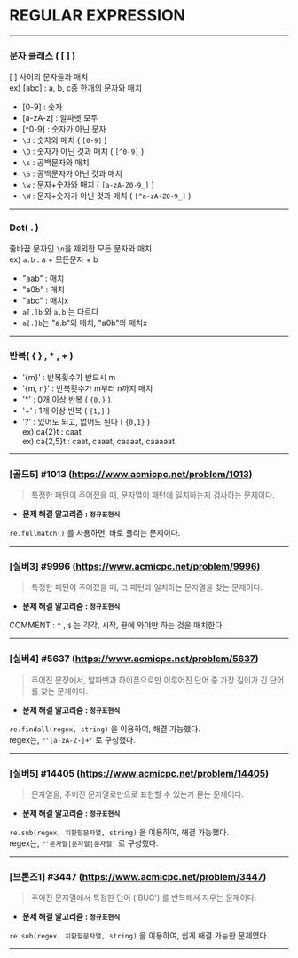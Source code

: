 # REGULAR EXPRESSION

---


### 문자 클래스 ( [ ] )

[ ] 사이의 문자들과 매치   
ex) [abc] : a, b, c중 한개의 문자와 매치   
* [0-9] : 숫자   
* [a-zA-z] : 알파벳 모두   
* [^0-9] : 숫자가 아닌 문자
* `\d` : 숫자와 매치 ( `[0-9]` )   
* `\D` : 숫자가 아닌 것과 매치 ( `[^0-9]` )   
* `\s` : 공백문자와 매치
* `\S` : 공백문자가 아닌 것과 매치
* `\w` : 문자+숫자와 매치 ( `[a-zA-Z0-9_]` )
* `\W` : 문자+숫자가 아닌 것과 매치 ( `[^a-zA-Z0-9_]` )

---

### Dot( . )

줄바꿈 문자인 `\n`을 제외한 모든 문자와 매치   
ex) `a.b` : a + 모든문자 + b 
* "aab" : 매치
* "a0b" : 매치
* "abc" : 매치x
* `a[.]b` 와 `a.b` 는 다르다   
* `a[.]b`는 "a.b"와 매치, "a0b"와 매치x

---

### 반복( { } , * , + )

* '{m}' : 반복횟수가 반드시 m
* '{m, n}' : 반복횟수가 m부터 n까지 매치        
* '*' : 0개 이상 반복 ( `{0,}` )    
* '+' : 1개 이상 반복 ( `{1,}` )    
* '?' : 있어도 되고, 없어도 된다 ( `{0,1}` )    
ex) ca{2}t : caat     
ex) ca{2,5}t : caat, caaat, caaaat, caaaaat

---

### [골드5] #1013 (https://www.acmicpc.net/problem/1013)

> 특정한 패턴이 주어졌을 때, 문자열이 패턴에 일치하는지 검사하는 문제이다.
> 
* **문제 해결 알고리즘 : ```정규표현식```**

`re.fullmatch()` 를 사용하면, 바로 풀리는 문제이다.

---

### [실버3] #9996 (https://www.acmicpc.net/problem/9996)

> 특정한 패턴이 주어졌을 때, 그 패턴과 일치하는 문자열을 찾는 문제이다.

* **문제 해결 알고리즘 : ```정규표현식```**

COMMENT : `^` , `$` 는 각각, 시작, 끝에 와야만 하는 것을 매치한다.

---

### [실버4] #5637 (https://www.acmicpc.net/problem/5637)

> 주어진 문장에서, 알파벳과 하이픈으로만 이루어진 단어 중 가장 길이가 긴 단어를 찾는 문제이다.

* **문제 해결 알고리즘 : ```정규표현식```**

`re.findall(regex, string)` 을 이용하여, 해결 가능했다.    
regex는, `r'[a-zA-Z-]+'` 로 구성했다.

---

### [실버5] #14405 (https://www.acmicpc.net/problem/14405)

> 문자열을, 주어진 문자열로만으로 표현할 수 있는가 묻는 문제이다.

* **문제 해결 알고리즘 : ```정규표현식```**

`re.sub(regex, 치환할문자열, string)` 을 이용하여, 해결 가능했다.   
regex는, `r'문자열|문자열|문자열'` 로 구성했다.

---

### [브론즈1] #3447 (https://www.acmicpc.net/problem/3447)

> 주어진 문자열에서 특정한 단어 ('BUG') 를 반복해서 지우는 문제이다.

* **문제 해결 알고리즘 : ```정규표현식```**

`re.sub(regex, 치환할문자열, string)` 을 이용하여, 쉽게 해결 가능한 문제였다.

---




